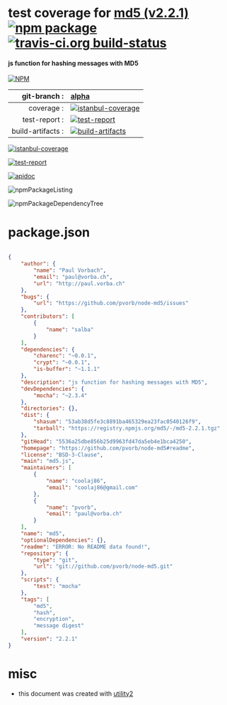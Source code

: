 # test coverage for  [md5 (v2.2.1)](https://github.com/pvorb/node-md5#readme)  [![npm package](https://img.shields.io/npm/v/npmtest-md5.svg?style=flat-square)](https://www.npmjs.org/package/npmtest-md5) [![travis-ci.org build-status](https://api.travis-ci.org/npmtest/node-npmtest-md5.svg)](https://travis-ci.org/npmtest/node-npmtest-md5)
#### js function for hashing messages with MD5

[![NPM](https://nodei.co/npm/md5.png?downloads=true)](https://www.npmjs.com/package/md5)

| git-branch : | [alpha](https://github.com/npmtest/node-npmtest-md5/tree/alpha)|
|--:|:--|
| coverage : | [![istanbul-coverage](https://npmtest.github.io/node-npmtest-md5/build/coverage.badge.svg)](https://npmtest.github.io/node-npmtest-md5/build/coverage.html/index.html)|
| test-report : | [![test-report](https://npmtest.github.io/node-npmtest-md5/build/test-report.badge.svg)](https://npmtest.github.io/node-npmtest-md5/build/test-report.html)|
| build-artifacts : | [![build-artifacts](https://npmtest.github.io/node-npmtest-md5/glyphicons_144_folder_open.png)](https://github.com/npmtest/node-npmtest-md5/tree/gh-pages/build)|

[![istanbul-coverage](https://npmtest.github.io/node-npmtest-md5/build/screenCapture.buildCustomOrg.browser.coverage.html.png)](https://npmtest.github.io/node-npmtest-md5/build/coverage.html/index.html)

[![test-report](https://npmtest.github.io/node-npmtest-md5/build/screenCapture.buildCustomOrg.browser.%252Fhome%252Ftravis%252Fbuild%252Fnpmtest%252Fnode-npmtest-md5%252Ftmp%252Fbuild%252Ftest-report.html.png)](https://npmtest.github.io/node-npmtest-md5/build/test-report.html)

[![apidoc](https://npmdoc.github.io/node-npmdoc-md5/build/screenCapture.buildApidoc.browser.%252Fhome%252Ftravis%252Fbuild%252Fnpmdoc%252Fnode-npmdoc-md5%252Ftmp%252Fbuild%252Fapidoc.html.png)](https://npmdoc.github.io/node-npmdoc-md5/build/apidoc.html)

![npmPackageListing](https://npmtest.github.io/node-npmtest-md5/build/screenCapture.npmPackageListing.svg)

![npmPackageDependencyTree](https://npmtest.github.io/node-npmtest-md5/build/screenCapture.npmPackageDependencyTree.svg)



# package.json

```json

{
    "author": {
        "name": "Paul Vorbach",
        "email": "paul@vorba.ch",
        "url": "http://paul.vorba.ch"
    },
    "bugs": {
        "url": "https://github.com/pvorb/node-md5/issues"
    },
    "contributors": [
        {
            "name": "salba"
        }
    ],
    "dependencies": {
        "charenc": "~0.0.1",
        "crypt": "~0.0.1",
        "is-buffer": "~1.1.1"
    },
    "description": "js function for hashing messages with MD5",
    "devDependencies": {
        "mocha": "~2.3.4"
    },
    "directories": {},
    "dist": {
        "shasum": "53ab38d5fe3c8891ba465329ea23fac0540126f9",
        "tarball": "https://registry.npmjs.org/md5/-/md5-2.2.1.tgz"
    },
    "gitHead": "5536a25dbe856b25d9963fd47da5eb4e1bca4250",
    "homepage": "https://github.com/pvorb/node-md5#readme",
    "license": "BSD-3-Clause",
    "main": "md5.js",
    "maintainers": [
        {
            "name": "coolaj86",
            "email": "coolaj86@gmail.com"
        },
        {
            "name": "pvorb",
            "email": "paul@vorba.ch"
        }
    ],
    "name": "md5",
    "optionalDependencies": {},
    "readme": "ERROR: No README data found!",
    "repository": {
        "type": "git",
        "url": "git://github.com/pvorb/node-md5.git"
    },
    "scripts": {
        "test": "mocha"
    },
    "tags": [
        "md5",
        "hash",
        "encryption",
        "message digest"
    ],
    "version": "2.2.1"
}
```



# misc
- this document was created with [utility2](https://github.com/kaizhu256/node-utility2)
